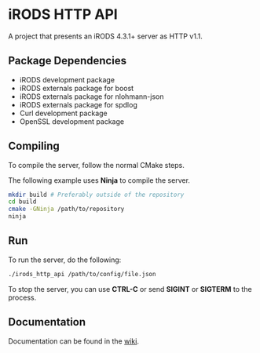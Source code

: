 # iRODS HTTP API

A project that presents an iRODS 4.3.1+ server as HTTP v1.1.

## Package Dependencies

- iRODS development package
- iRODS externals package for boost
- iRODS externals package for nlohmann-json
- iRODS externals package for spdlog 
- Curl development package
- OpenSSL development package

## Compiling

To compile the server, follow the normal CMake steps.

The following example uses **Ninja** to compile the server.
```bash
mkdir build # Preferably outside of the repository
cd build
cmake -GNinja /path/to/repository
ninja
```

## Run

To run the server, do the following:
```bash
./irods_http_api /path/to/config/file.json
```

To stop the server, you can use **CTRL-C** or send **SIGINT** or **SIGTERM** to the process.

## Documentation

Documentation can be found in the [wiki](https://github.com/korydraughn/irods_client_rest_cpp_beast/wiki).
